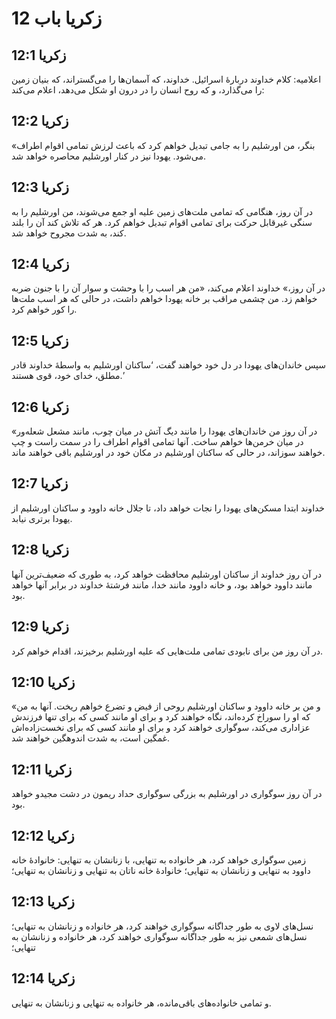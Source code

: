 # زکریا باب 12

## زکریا 12:1
اعلامیه: کلام خداوند دربارهٔ اسرائیل. خداوند، که آسمان‌ها را می‌گستراند، که بنیان زمین را می‌گذارد، و که روح انسان را در درون او شکل می‌دهد، اعلام می‌کند:

## زکریا 12:2
«بنگر، من اورشلیم را به جامی تبدیل خواهم کرد که باعث لرزش تمامی اقوام اطراف می‌شود. یهودا نیز در کنار اورشلیم محاصره خواهد شد.

## زکریا 12:3
در آن روز، هنگامی که تمامی ملت‌های زمین علیه او جمع می‌شوند، من اورشلیم را به سنگی غیرقابل حرکت برای تمامی اقوام تبدیل خواهم کرد. هر که تلاش کند آن را بلند کند، به شدت مجروح خواهد شد.

## زکریا 12:4
در آن روز،» خداوند اعلام می‌کند، «من هر اسب را با وحشت و سوار آن را با جنون ضربه خواهم زد. من چشمی مراقب بر خانه یهودا خواهم داشت، در حالی که هر اسب ملت‌ها را کور خواهم کرد.

## زکریا 12:5
سپس خاندان‌های یهودا در دل خود خواهند گفت، ‘ساکنان اورشلیم به واسطهٔ خداوند قادر مطلق، خدای خود، قوی هستند.’

## زکریا 12:6
«در آن روز من خاندان‌های یهودا را مانند دیگ آتش در میان چوب، مانند مشعل شعله‌ور در میان خرمن‌ها خواهم ساخت. آنها تمامی اقوام اطراف را در سمت راست و چپ خواهند سوزاند، در حالی که ساکنان اورشلیم در مکان خود در اورشلیم باقی خواهند ماند.

## زکریا 12:7
خداوند ابتدا مسکن‌های یهودا را نجات خواهد داد، تا جلال خانه داوود و ساکنان اورشلیم از یهودا برتری نیابد.

## زکریا 12:8
در آن روز خداوند از ساکنان اورشلیم محافظت خواهد کرد، به طوری که ضعیف‌ترین آنها مانند داوود خواهد بود، و خانه داوود مانند خدا، مانند فرشتهٔ خداوند در برابر آنها خواهد بود.

## زکریا 12:9
در آن روز من برای نابودی تمامی ملت‌هایی که علیه اورشلیم برخیزند، اقدام خواهم کرد.

## زکریا 12:10
«و من بر خانه داوود و ساکنان اورشلیم روحی از فیض و تضرع خواهم ریخت. آنها به من که او را سوراخ کرده‌اند، نگاه خواهند کرد و برای او مانند کسی که برای تنها فرزندش عزاداری می‌کند، سوگواری خواهند کرد و برای او مانند کسی که برای نخست‌زاده‌اش غمگین است، به شدت اندوهگین خواهند شد.

## زکریا 12:11
در آن روز سوگواری در اورشلیم به بزرگی سوگواری حداد ریمون در دشت مجیدو خواهد بود.

## زکریا 12:12
زمین سوگواری خواهد کرد، هر خانواده به تنهایی، با زنانشان به تنهایی: خانوادهٔ خانه داوود به تنهایی و زنانشان به تنهایی؛ خانوادهٔ خانه ناتان به تنهایی و زنانشان به تنهایی؛

## زکریا 12:13
نسل‌های لاوی به طور جداگانه سوگواری خواهند کرد، هر خانواده و زنانشان به تنهایی؛ نسل‌های شمعی نیز به طور جداگانه سوگواری خواهند کرد، هر خانواده و زنانشان به تنهایی؛

## زکریا 12:14
و تمامی خانواده‌های باقی‌مانده، هر خانواده به تنهایی و زنانشان به تنهایی.
